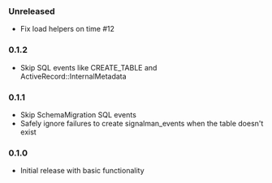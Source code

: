 ### Unreleased

* Fix load helpers on time #12

### 0.1.2

* Skip SQL events like CREATE_TABLE and ActiveRecord::InternalMetadata

### 0.1.1

* Skip SchemaMigration SQL events
* Safely ignore failures to create signalman_events when the table doesn't exist

### 0.1.0

* Initial release with basic functionality
